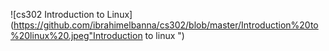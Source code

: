 
![cs302 Introduction to Linux](https://github.com/ibrahimelbanna/cs302/blob/master/Introduction%20to%20linux%20.jpeg"Introduction to linux ")  
